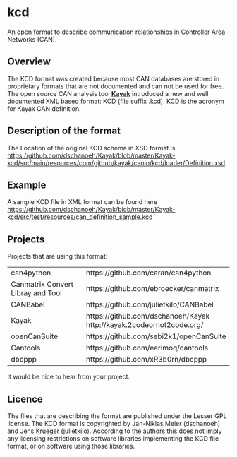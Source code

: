 # kcd
An open format to describe communication relationships in Controller Area Networks (CAN).

## Overview

The KCD format was created because most CAN databases are stored in proprietary formats that are not documented and can not be used for free.
The open source CAN analysis tool [**Kayak**](https://github.com/dschanoeh/Kayak/ "Kayak is an application for CAN bus diagnosis and monitoring") introduced a new and well documented XML based format: KCD (file suffix .kcd). KCD is the acronym for Kayak CAN definition.

## Description of the format
The Location of the original KCD schema in XSD format is
https://github.com/dschanoeh/Kayak/blob/master/Kayak-kcd/src/main/resources/com/github/kayak/canio/kcd/loader/Definition.xsd

## Example
A sample KCD file in XML format can be found here
https://github.com/dschanoeh/Kayak/blob/master/Kayak-kcd/src/test/resources/can_definition_sample.kcd

## Projects

Projects that are using this format:
<table>
    <tr>
        <td>can4python</td><td>https://github.com/caran/can4python</td>
    </tr>
    <tr>
        <td>Canmatrix Convert Libray and Tool</td><td>https://github.com/ebroecker/canmatrix</td>
    </tr>    
    <tr>
        <td>CANBabel</td><td>https://github.com/julietkilo/CANBabel</td>
    </tr>
    <tr>
        <td>Kayak</td><td>https://github.com/dschanoeh/Kayak<br/>http://kayak.2codeornot2code.org/</td>
    </tr>    
    <tr>
        <td>openCanSuite</td><td>https://github.com/sebi2k1/openCanSuite</td>
    </tr>
    <tr>
        <td>Cantools</td><td>https://github.com/eerimoq/cantools</td>
    </tr>
    <tr>
        <td>dbcppp</td><td>https://github.com/xR3b0rn/dbcppp</td>
    </tr>
</table>

It would be nice to hear from your project. 

## Licence

The files that are describing the format are published under the Lesser GPL license. The KCD format is copyrighted by Jan-Niklas Meier (dschanoeh) and Jens Krueger (julietkilo). According to the authors this does not imply any licensing restrictions on software libraries implementing the KCD file format, or on software using those libraries.
